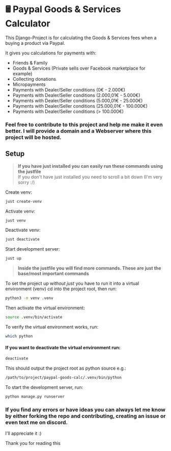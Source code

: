 # 🖩 Paypal Goods & Services Calculator

This Django-Project is for calculating the Goods & Services fees when a buying a product via Paypal.

It gives you calculations for payments with:
* Friends & Family
* Goods & Services (Private sells over Facebook marketplace for example)
* Collecting donations
* Micropayments
* Payments with Dealer/Seller conditions (0€ - 2.000€)
* Payments with Dealer/Seller conditions (2.000,01€ - 5.000€)
* Payments with Dealer/Seller conditions (5.000,01€ - 25.000€)
* Payments with Dealer/Seller conditions (25.000,01€ - 100.000€)
* Payments with Dealer/Seller conditions (> 100.000€)

### Feel free to contribute to this project and help me make it even better. I will provide a domain and a Webserver where this project will be hosted.

## Setup

> **If you have just installed you can easily run these commands using the justfile**<br>
> If you don't have just installed you need to scroll a bit down (I'm very sorry :/)

Create venv:
```bash
just create-venv
```
Activate venv:
```bash
just venv
```
Deactivate venv:
```bash
just deactivate
```
Start development server:
```bash
just up
```
> **Inside the justfile you will find more commands. These are just the base/most important commands**

To set the project up *without just* you have to run it into a virtual environment (venv)
cd into the project root, then run:
```bash
python3 -m venv .venv
```
Then activate the virtual environment:
```bash
source .venv/bin/activate
```
To verify the virtual environment works, run:
```bash
which python
```
#### If you want to deactivate the virtual environment run:
```bash
deactivate
```
This should output the project root as python source e.g.:
```bash
/path/to/project/paypal-goods-calc/.venv/bin/python
```
To start the development server, run:
```bash
python manage.py runserver
```

### If you find any errors or have ideas you can always let me know by either forking the repo and contributing, creating an issue or even text me on discord.
I'll appreciate it :)

Thank you for reading this
